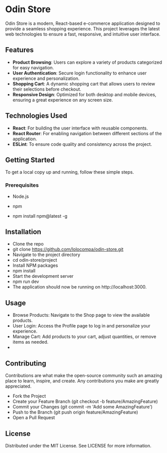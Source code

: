 # Odin Store

Odin Store is a modern, React-based e-commerce application designed to provide a seamless shopping experience. This project leverages the latest web technologies to ensure a fast, responsive, and intuitive user interface.

## Features

- **Product Browsing**: Users can explore a variety of products categorized for easy navigation.
- **User Authentication**: Secure login functionality to enhance user experience and personalization.
- **Shopping Cart**: A dynamic shopping cart that allows users to review their selections before checkout.
- **Responsive Design**: Optimized for both desktop and mobile devices, ensuring a great experience on any screen size.

## Technologies Used

- **React**: For building the user interface with reusable components.
- **React Router**: For enabling navigation between different sections of the application.
- **ESLint**: To ensure code quality and consistency across the project.

## Getting Started

To get a local copy up and running, follow these simple steps.

### Prerequisites

- Node.js
- npm

- npm install npm@latest -g

## Installation

- Clone the repo
- git clone https://github.com/lolocompa/odin-store.git
- Navigate to the project directory
- cd odin-store/project
- Install NPM packages
- npm install
- Start the development server
- npm run dev
- The application should now be running on http://localhost:3000.

## Usage
- Browse Products: Navigate to the Shop page to view the available products.
- User Login: Access the Profile page to log in and personalize your experience.
- Manage Cart: Add products to your cart, adjust quantities, or remove items as needed.
- 
## Contributing
Contributions are what make the open-source community such an amazing place to learn, inspire, and create. Any contributions you make are greatly appreciated.

- Fork the Project
- Create your Feature Branch (git checkout -b feature/AmazingFeature)
- Commit your Changes (git commit -m 'Add some AmazingFeature')
- Push to the Branch (git push origin feature/AmazingFeature)
- Open a Pull Request

## License
Distributed under the MIT License. See LICENSE for more information.
